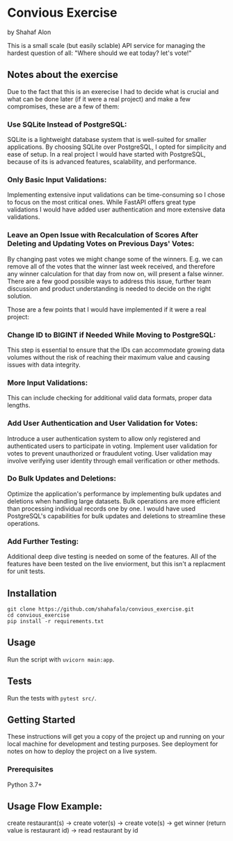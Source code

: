 # Convious Exercise

by Shahaf Alon

This is a small scale (but easily sclable) API service for managing the hardest question of all:
"Where should we eat today? let's vote!"


## Notes about the exercise

Due to the fact that this is an exerecise I had to decide what is crucial and what can be done later (if it were a real project) and make a few compromises, these are a few of them:

### Use SQLite Instead of PostgreSQL:

SQLite is a lightweight database system that is well-suited for smaller applications.
By choosing SQLite over PostgreSQL, I opted for simplicity and ease of setup.
In a real project I would have started with PostgreSQL, because of its is advanced features, scalability, and performance.

### Only Basic Input Validations:

Implementing extensive input validations can be time-consuming so I chose to focus on the most critical ones.
While FastAPI offers great type validations I would have added user authentication and more extensive data validations.

### Leave an Open Issue with Recalculation of Scores After Deleting and Updating Votes on Previous Days' Votes:

By changing past votes we might change some of the winners. E.g. we can remove all of the votes that the winner last week received, and therefore any winner calculation for that day from now on, will present a false winner.
There are a few good possible ways to address this issue, further team discussion and product understanding is needed to decide on the right solution.


Those are a few points that I would have implemented if it were a real project:

### Change ID to BIGINT if Needed While Moving to PostgreSQL:

This step is essential to ensure that the IDs can accommodate growing data volumes without the risk of reaching their maximum value and causing issues with data integrity.

### More Input Validations:

This can include checking for additional valid data formats, proper data lengths.

### Add User Authentication and User Validation for Votes:

Introduce a user authentication system to allow only registered and authenticated users to participate in voting. Implement user validation for votes to prevent unauthorized or fraudulent voting. User validation may involve verifying user identity through email verification or other methods.

### Do Bulk Updates and Deletions:

Optimize the application's performance by implementing bulk updates and deletions when handling large datasets. Bulk operations are more efficient than processing individual records one by one. I would have used PostgreSQL's capabilities for bulk updates and deletions to streamline these operations.

### Add Further Testing:

Additional deep dive testing is needed on some of the features. All of the features have been tested on the live enviorment, but this isn't a replacment for unit tests.


## Installation

```
git clone https://github.com/shahafalo/convious_exercise.git
cd convious_exercise
pip install -r requirements.txt
```

## Usage

Run the script with `uvicorn main:app`.  

## Tests

Run the tests with `pytest src/`.

## Getting Started

These instructions will get you a copy of the project up and running on your local machine for development and testing purposes. See deployment for notes on how to deploy the project on a live system.

### Prerequisites

Python 3.7+

## Usage Flow Example:

create restaurant(s) -> create voter(s) -> create vote(s) -> get winner (return value is restaurant id) -> read restaurant by id

